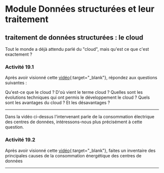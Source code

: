 # Module Données structurées et leur traitement
## traitement de données structurées : le cloud

Tout le monde a déjà attendu parlé du "cloud", mais qu'est ce que c'est exactement ?

### Activité 19.1

Après avoir visionné cette [vidéo](https://www.youtube.com/watch?v=5YawCCUxa_E){:target="_blank"}, répondez aux questions suivantes :

Qu'est-ce que le cloud ?
D'où vient le terme cloud ?
Quelles sont les évolutions techniques qui ont permis le développement le cloud ?
Quels sont les avantages du cloud ? Et les désavantages ?
***

Dans la vidéo ci-dessus l'intervenant parle de la consommation électrique des centres de données, intéressons-nous plus précisément à cette question.

### Activité 19.2

Après avoir visionné cette [vidéo](https://www.youtube.com/watch?v=iiHxCX76bYU){:target="_blank"}, faites un inventaire des principales causes de la consommation énergétique des centres de données
***


